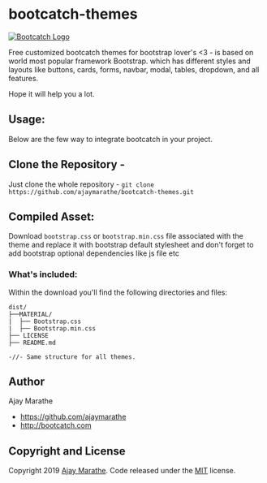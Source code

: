 # bootcatch-themes

[![Bootcatch Logo](http://preview.bootcatch.com/bootcatch-clean-blog/img/bootcatch-free-themes.png)](http://www.bootcatch.com)

Free customized bootcatch themes for bootstrap lover's <3 - is based on world most popular framework Bootstrap. which has different styles and layouts like buttons, cards, forms, navbar, modal, tables, dropdown, and all features.

Hope it will help you a lot.

## Usage:

Below are the few way to integrate bootcatch in your project.

## Clone the Repository -

Just clone the whole repository - `git clone https://github.com/ajaymarathe/bootcatch-themes.git`

## Compiled Asset:

Download `bootstrap.css` or `bootstrap.min.css` file associated with the theme and replace it with bootstrap default stylesheet and don't forget to add bootstrap optional dependencies like js file etc

### What's included:

Within the download you'll find the following directories and files:

```
dist/
├──MATERIAL/ 
|  ├── Bootstrap.css
|  ├── Bootstrap.min.css
├── LICENSE
├── README.md

-//- Same structure for all themes.

```

## Author

Ajay Marathe

+ https://github.com/ajaymarathe
+ http://bootcatch.com

## Copyright and License

Copyright 2019 [Ajay Marathe](https://github.com/ajaymarathe). Code released under the [MIT](https://github.com/ajaymarathe/Bootcatch-Themes/blob/master/LICENSE) license.
